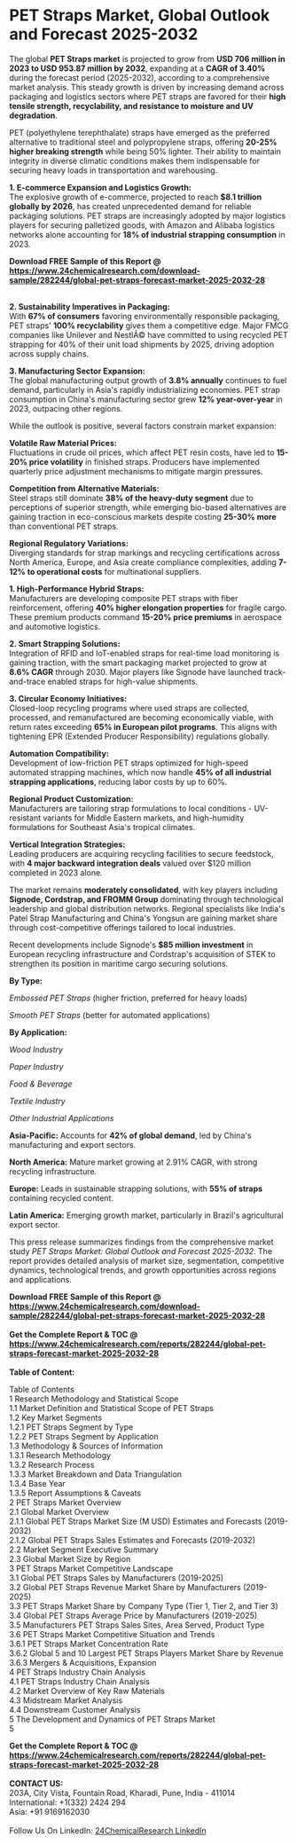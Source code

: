 <h1>PET Straps Market, Global Outlook and Forecast 2025-2032</h1><p>The global <strong>PET Straps market</strong> is projected to grow from <strong>USD 706 million in 2023 to USD 953.87 million by 2032</strong>, expanding at a <strong>CAGR of 3.40%</strong> during the forecast period (2025-2032), according to a comprehensive market analysis. This steady growth is driven by increasing demand across packaging and logistics sectors where PET straps are favored for their <strong>high tensile strength, recyclability, and resistance to moisture and UV degradation</strong>.</p><p>PET (polyethylene terephthalate) straps have emerged as the preferred alternative to traditional steel and polypropylene straps, offering <strong>20-25% higher breaking strength</strong> while being 50% lighter. Their ability to maintain integrity in diverse climatic conditions makes them indispensable for securing heavy loads in transportation and warehousing.</p><p><strong>1. E-commerce Expansion and Logistics Growth:</strong><br>
The explosive growth of e-commerce, projected to reach <strong>$8.1 trillion globally by 2026</strong>, has created unprecedented demand for reliable packaging solutions. PET straps are increasingly adopted by major logistics players for securing palletized goods, with Amazon and Alibaba logistics networks alone accounting for <strong>18% of industrial strapping consumption</strong> in 2023.</p><div><b>Download FREE Sample of this Report @ 
            <a href="https://www.24chemicalresearch.com/download-sample/282244/global-pet-straps-forecast-market-2025-2032-28">
            https://www.24chemicalresearch.com/download-sample/282244/global-pet-straps-forecast-market-2025-2032-28</a></b></div><br><p><strong>2. Sustainability Imperatives in Packaging:</strong><br>
With <strong>67% of consumers</strong> favoring environmentally responsible packaging, PET straps' <strong>100% recyclability</strong> gives them a competitive edge. Major FMCG companies like Unilever and NestlÃ© have committed to using recycled PET strapping for 40% of their unit load shipments by 2025, driving adoption across supply chains.</p><p><strong>3. Manufacturing Sector Expansion:</strong><br>
The global manufacturing output growth of <strong>3.8% annually</strong> continues to fuel demand, particularly in Asia's rapidly industrializing economies. PET strap consumption in China's manufacturing sector grew <strong>12% year-over-year</strong> in 2023, outpacing other regions.</p><p>While the outlook is positive, several factors constrain market expansion:</p><p><strong>Volatile Raw Material Prices:</strong><br>
    Fluctuations in crude oil prices, which affect PET resin costs, have led to <strong>15-20% price volatility</strong> in finished straps. Producers have implemented quarterly price adjustment mechanisms to mitigate margin pressures.</p><p><strong>Competition from Alternative Materials:</strong><br>
    Steel straps still dominate <strong>38% of the heavy-duty segment</strong> due to perceptions of superior strength, while emerging bio-based alternatives are gaining traction in eco-conscious markets despite costing <strong>25-30% more</strong> than conventional PET straps.</p><p><strong>Regional Regulatory Variations:</strong><br>
    Diverging standards for strap markings and recycling certifications across North America, Europe, and Asia create compliance complexities, adding <strong>7-12% to operational costs</strong> for multinational suppliers.</p><p><strong>1. High-Performance Hybrid Straps:</strong><br>
Manufacturers are developing composite PET straps with fiber reinforcement, offering <strong>40% higher elongation properties</strong> for fragile cargo. These premium products command <strong>15-20% price premiums</strong> in aerospace and automotive logistics.</p><p><strong>2. Smart Strapping Solutions:</strong><br>
Integration of RFID and IoT-enabled straps for real-time load monitoring is gaining traction, with the smart packaging market projected to grow at <strong>8.6% CAGR</strong> through 2030. Major players like Signode have launched track-and-trace enabled straps for high-value shipments.</p><p><strong>3. Circular Economy Initiatives:</strong><br>
Closed-loop recycling programs where used straps are collected, processed, and remanufactured are becoming economically viable, with return rates exceeding <strong>65% in European pilot programs</strong>. This aligns with tightening EPR (Extended Producer Responsibility) regulations globally.</p><p><strong>Automation Compatibility:</strong><br>
    Development of low-friction PET straps optimized for high-speed automated strapping machines, which now handle <strong>45% of all industrial strapping applications</strong>, reducing labor costs by up to 60%.</p><p><strong>Regional Product Customization:</strong><br>
    Manufacturers are tailoring strap formulations to local conditions - UV-resistant variants for Middle Eastern markets, and high-humidity formulations for Southeast Asia's tropical climates.</p><p><strong>Vertical Integration Strategies:</strong><br>
    Leading producers are acquiring recycling facilities to secure feedstock, with <strong>4 major backward integration deals</strong> valued over $120 million completed in 2023 alone.</p><p>The market remains <strong>moderately consolidated</strong>, with key players including <strong>Signode, Cordstrap, and FROMM Group</strong> dominating through technological leadership and global distribution networks. Regional specialists like India's Patel Strap Manufacturing and China's Yongsun are gaining market share through cost-competitive offerings tailored to local industries.</p><p>Recent developments include Signode's <strong>$85 million investment</strong> in European recycling infrastructure and Cordstrap's acquisition of STEK to strengthen its position in maritime cargo securing solutions.</p><p><strong>By Type:</strong></p><p><em>Embossed PET Straps</em> (higher friction, preferred for heavy loads)</p><p><em>Smooth PET Straps</em> (better for automated applications)</p><p><strong>By Application:</strong></p><p><em>Wood Industry</em></p><p><em>Paper Industry</em></p><p><em>Food &amp; Beverage</em></p><p><em>Textile Industry</em></p><p><em>Other Industrial Applications</em></p><p><strong>Asia-Pacific:</strong> Accounts for <strong>42% of global demand</strong>, led by China's manufacturing and export sectors.</p><p><strong>North America:</strong> Mature market growing at 2.91% CAGR, with strong recycling infrastructure.</p><p><strong>Europe:</strong> Leads in sustainable strapping solutions, with <strong>55% of straps</strong> containing recycled content.</p><p><strong>Latin America:</strong> Emerging growth market, particularly in Brazil's agricultural export sector.</p><p>This press release summarizes findings from the comprehensive market study <em>PET Straps Market: Global Outlook and Forecast 2025-2032</em>. The report provides detailed analysis of market size, segmentation, competitive dynamics, technological trends, and growth opportunities across regions and applications.</p><div><b>Download FREE Sample of this Report @ 
            <a href="https://www.24chemicalresearch.com/download-sample/282244/global-pet-straps-forecast-market-2025-2032-28">
            https://www.24chemicalresearch.com/download-sample/282244/global-pet-straps-forecast-market-2025-2032-28</a></b></div><br><div><b>Get the Complete Report & TOC @ 
            <a href="https://www.24chemicalresearch.com/reports/282244/global-pet-straps-forecast-market-2025-2032-28">
            https://www.24chemicalresearch.com/reports/282244/global-pet-straps-forecast-market-2025-2032-28</a></b></div><br>
            <b>Table of Content:</b><p>Table of Contents<br />
1 Research Methodology and Statistical Scope<br />
1.1 Market Definition and Statistical Scope of PET Straps<br />
1.2 Key Market Segments<br />
1.2.1 PET Straps Segment by Type<br />
1.2.2 PET Straps Segment by Application<br />
1.3 Methodology & Sources of Information<br />
1.3.1 Research Methodology<br />
1.3.2 Research Process<br />
1.3.3 Market Breakdown and Data Triangulation<br />
1.3.4 Base Year<br />
1.3.5 Report Assumptions & Caveats<br />
2 PET Straps Market Overview<br />
2.1 Global Market Overview<br />
2.1.1 Global PET Straps Market Size (M USD) Estimates and Forecasts (2019-2032)<br />
2.1.2 Global PET Straps Sales Estimates and Forecasts (2019-2032)<br />
2.2 Market Segment Executive Summary<br />
2.3 Global Market Size by Region<br />
3 PET Straps Market Competitive Landscape<br />
3.1 Global PET Straps Sales by Manufacturers (2019-2025)<br />
3.2 Global PET Straps Revenue Market Share by Manufacturers (2019-2025)<br />
3.3 PET Straps Market Share by Company Type (Tier 1, Tier 2, and Tier 3)<br />
3.4 Global PET Straps Average Price by Manufacturers (2019-2025)<br />
3.5 Manufacturers PET Straps Sales Sites, Area Served, Product Type<br />
3.6 PET Straps Market Competitive Situation and Trends<br />
3.6.1 PET Straps Market Concentration Rate<br />
3.6.2 Global 5 and 10 Largest PET Straps Players Market Share by Revenue<br />
3.6.3 Mergers & Acquisitions, Expansion<br />
4 PET Straps Industry Chain Analysis<br />
4.1 PET Straps Industry Chain Analysis<br />
4.2 Market Overview of Key Raw Materials<br />
4.3 Midstream Market Analysis<br />
4.4 Downstream Customer Analysis<br />
5 The Development and Dynamics of PET Straps Market <br />
5</p><div><b>Get the Complete Report & TOC @ 
            <a href="https://www.24chemicalresearch.com/reports/282244/global-pet-straps-forecast-market-2025-2032-28">
            https://www.24chemicalresearch.com/reports/282244/global-pet-straps-forecast-market-2025-2032-28</a></b></div><br><b>CONTACT US:</b><br>
            203A, City Vista, Fountain Road, Kharadi, Pune, India - 411014<br>
            International: +1(332) 2424 294<br>
            Asia: +91 9169162030 <br><br>
            Follow Us On LinkedIn: <a href="https://www.linkedin.com/company/24chemicalresearch/">24ChemicalResearch LinkedIn</a>